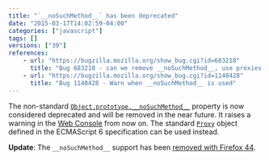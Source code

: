 ```yaml
---
title: "`__noSuchMethod__` has been deprecated"
date: "2015-03-17T14:02:59-04:00"
categories: ["javascript"]
tags: []
versions: ["39"]
references:
    - url: "https://bugzilla.mozilla.org/show_bug.cgi?id=683218"
      title: "Bug 683218 - can we remove __noSuchMethod__, use proxies instead?"
    - url: "https://bugzilla.mozilla.org/show_bug.cgi?id=1140428"
      title: "Bug 1140428 - Warn when __noSuchMethod__ is used"
---
```

The non-standard [`Object.prototype.__noSuchMethod__`](https://developer.mozilla.org/docs/Web/JavaScript/Reference/Global_Objects/Object/noSuchMethod) property is now considered deprecated and will be removed in the near future. It raises a warning in the [Web Console](https://developer.mozilla.org/docs/Tools/Web_Console) from now on. The standard [`Proxy`](https://developer.mozilla.org/docs/Web/JavaScript/Reference/Global_Objects/Proxy) object defined in the ECMAScript 6 specification can be used instead.

**Update**: The `__noSuchMethod__` support has been [removed with Firefox 44](https://www.fxsitecompat.com/en-CA/docs/2015/nosuchmethod-is-no-longer-supported/).
